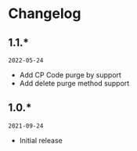 # Changelog

## 1.1.*

`2022-05-24`

- Add CP Code purge by support
- Add delete purge method support

## 1.0.*

`2021-09-24`

- Initial release
